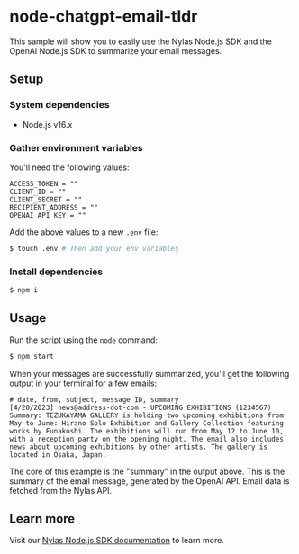 # node-chatgpt-email-tldr

This sample will show you to easily use the Nylas Node.js SDK and the OpenAI Node.js SDK to summarize your email messages.

## Setup

### System dependencies

- Node.js v16.x

### Gather environment variables

You'll need the following values:

```text
ACCESS_TOKEN = ""
CLIENT_ID = ""
CLIENT_SECRET = ""
RECIPIENT_ADDRESS = ""
OPENAI_API_KEY = ""
```

Add the above values to a new `.env` file:

```bash
$ touch .env # Then add your env variables
```

### Install dependencies

```bash
$ npm i
```

## Usage

Run the script using the `node` command:

```bash
$ npm start
```

When your messages are successfully summarized, you'll get the following output in your terminal for a few emails:

```text
# date, from, subject, message ID, summary
[4/20/2023] news@address-dot-com - UPCOMING EXHIBITIONS (1234567)
Summary: TEZUKAYAMA GALLERY is holding two upcoming exhibitions from May to June: Hirano Solo Exhibition and Gallery Collection featuring works by Funakoshi. The exhibitions will run from May 12 to June 10, with a reception party on the opening night. The email also includes news about upcoming exhibitions by other artists. The gallery is located in Osaka, Japan.
```

The core of this example is the "summary" in the output above. This is the summary of the email message, generated by the OpenAI API. Email data is fetched from the Nylas API.

## Learn more

Visit our [Nylas Node.js SDK documentation](https://developer.nylas.com/docs/developer-tools/sdk/node-sdk/) to learn more.
